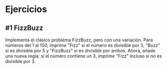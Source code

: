 # Ejercicios

## #1 FizzBuzz

Implementa el clásico problema FizzBuzz, pero con una variación. Para números del 1 al 100, imprime "Fizz" si el número es divisible por 3, "Buzz" si es divisible por 5 y "FizzBuzz" si es divisible por ambos. Ahora, añade una nueva regla: si el número contiene un 3, imprime "Fizz" incluso si no es divisible por 3.
